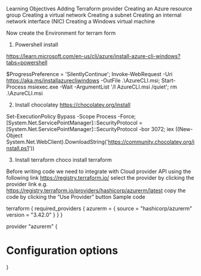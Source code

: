 Learning Objectives
Adding Terraform provider
Creating an Azure resource group
Creating a virtual network
Creating a subnet
Creating an internal network interface (NIC)
Creating a Windows virtual machine


Now create the Environment for terram form
1) Powershell install

https://learn.microsoft.com/en-us/cli/azure/install-azure-cli-windows?tabs=powershell

$ProgressPreference = 'SilentlyContinue'; Invoke-WebRequest -Uri https://aka.ms/installazurecliwindows -OutFile .\AzureCLI.msi; Start-Process msiexec.exe -Wait -ArgumentList '/I AzureCLI.msi /quiet'; rm .\AzureCLI.msi

2) Install chocolatey
https://chocolatey.org/install

Set-ExecutionPolicy Bypass -Scope Process -Force; [System.Net.ServicePointManager]::SecurityProtocol = [System.Net.ServicePointManager]::SecurityProtocol -bor 3072; iex ((New-Object System.Net.WebClient).DownloadString('https://community.chocolatey.org/install.ps1'))

3) Install terraform
choco install terraform


Before writing code we need to integrate with Cloud provider API using the following link
https://registry.terraform.io/
select the provider by clicking the provider link e.g. https://registry.terraform.io/providers/hashicorp/azurerm/latest
copy the code by clicking the “Use Provider” button
Sample code 

terraform {
  required_providers {
    azurerm = {
      source = "hashicorp/azurerm"
      version = "3.42.0"
    }
  }
}

provider "azurerm" {
  # Configuration options
}


